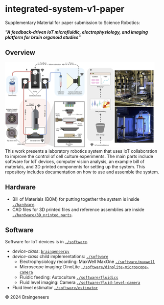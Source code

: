 # integrated-system-v1-paper
Supplementary Material for paper submission to Science Robotics:

***"A feedback-driven IoT microfluidic, electrophysiology, and imaging platform for brain organoid studies"***

<!-- Journal article: [A feedback-driven microfluidic, electrophysiology, and imaging platform for brain organoid studies](LINK HERE) -->

## Overview

<img src="./img/overview.jpg" height="280">
This work presents a laboratory robotics system that uses IoT collaboration to improve the control of cell culture experiments.
The main parts include software for IoT devices, computer vision analysis, an example  bill of materials, and 3D printed components for setting up the system.
This repository includes documentation on how to use and assemble the system.

## Hardware
- Bill of Materials (BOM) for putting together the system is inside [`./hardware`](https://github.com/braingeneers/integrated-system-v1-paper/tree/main/hardware).
- CAD files for 3D printed files and reference assemblies are inside [`./hardware/3D_printed_parts`](https://github.com/braingeneers/integrated-system-v1-paper/tree/main/hardware/3D_printed_parts).


## Software
Software for IoT devices is in [`./software`](https://github.com/braingeneers/piphys/tree/main/software).
- *device-class*: [`braingeneerpy`](https://github.com/braingeneers/braingeneerspy)
- *device-class* child implementations: [`./software`](https://github.com/braingeneers/integrated-system-v1-paper/tree/main/software)
   - Electrophysiology recording: MaxWell MaxOne [`./software/maxwell`](https://github.com/braingeneers/integrated-system-v1-paper/tree/main/software)
   - Microscope imaging: DinoLite [`./software/dinolite-microscope-camera`](https://github.com/braingeneers/integrated-system-v1-paper/tree/main/software/dinolite-microscope-camera)
   - Fluidic feeding: Autoculture [`./software/fluidics`](https://github.com/braingeneers/integrated-system-v1-paper/tree/main/software/fluidics)
   - Fluid level imaging: Camera [`./software/fluid-level-camera`](https://github.com/braingeneers/integrated-system-v1-paper/tree/main/software/fluid-level-camera)
- Fluid level estimator [`./software/estimator`](https://github.com/braingeneers/integrated-system-v1-paper/tree/main/software/estimator)

© 2024 Braingeneers

